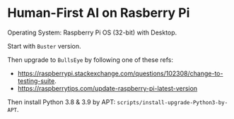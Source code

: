 # Human-First AI on Rasberry Pi

Operating System: Raspberry Pi OS (32-bit) with Desktop.

Start with `Buster` version.

Then upgrade to `BullsEye` by following one of these refs:
- https://raspberrypi.stackexchange.com/questions/102308/change-to-testing-suite.
- https://raspberrytips.com/update-raspberry-pi-latest-version

Then install Python 3.8 & 3.9 by APT: `scripts/install-upgrade-Python3-by-APT`.
